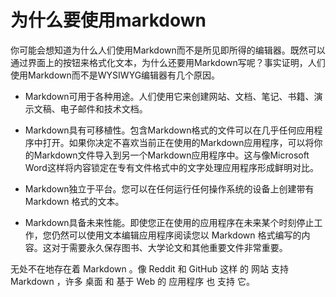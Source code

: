 # 为什么要使用markdown

你可能会想知道为什么人们使用Markdown而不是所见即所得的编辑器。既然可以通过界面上的按钮来格式化文本，为什么还要用Markdown写呢？事实证明，人们使用Markdown而不是WYSIWYG编辑器有几个原因。

- Markdown可用于各种用途。人们使用它来创建网站、文档、笔记、书籍、演示文稿、电子邮件和技术文档。

- Markdown具有可移植性。包含Markdown格式的文件可以在几乎任何应用程序中打开。如果你决定不喜欢当前正在使用的Markdown应用程序，可以将你的Markdown文件导入到另一个Markdown应用程序中。这与像Microsoft Word这样将内容锁定在专有文件格式中的文字处理应用程序形成鲜明对比。

- Markdown独立于平台。您可以在任何运行任何操作系统的设备上创建带有 Markdown 格式的文本。

- Markdown具备未来性能。即使您正在使用的应用程序在未来某个时刻停止工作，您仍然可以使用文本编辑应用程序阅读您以 Markdown 格式编写的内容。这对于需要永久保存图书、大学论文和其他重要文件非常重要。

无处不在地存在着 Markdown 。像 Reddit 和 GitHub 这样 的 网站 支持 Markdown ，许多 桌面 和 基于 Web 的 应用程序 也 支持 它。
